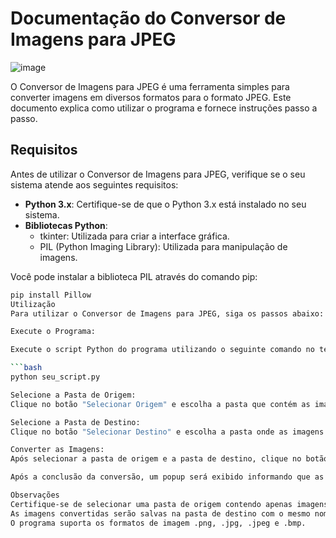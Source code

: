 # Documentação do Conversor de Imagens para JPEG

![image](https://github.com/GleisonAmorim/Conversor-de-imagens-para-JPEG/assets/54336609/f506bad8-0a0f-4cac-b6c8-403910a03985)

O Conversor de Imagens para JPEG é uma ferramenta simples para converter imagens em diversos formatos para o formato JPEG. Este documento explica como utilizar o programa e fornece instruções passo a passo.

## Requisitos

Antes de utilizar o Conversor de Imagens para JPEG, verifique se o seu sistema atende aos seguintes requisitos:

- **Python 3.x**: Certifique-se de que o Python 3.x está instalado no seu sistema.
- **Bibliotecas Python**:
  - tkinter: Utilizada para criar a interface gráfica.
  - PIL (Python Imaging Library): Utilizada para manipulação de imagens.

Você pode instalar a biblioteca PIL através do comando pip:

```bash
pip install Pillow
Utilização
Para utilizar o Conversor de Imagens para JPEG, siga os passos abaixo:

Execute o Programa:

Execute o script Python do programa utilizando o seguinte comando no terminal:

```bash
python seu_script.py

Selecione a Pasta de Origem:
Clique no botão "Selecionar Origem" e escolha a pasta que contém as imagens que você deseja converter para JPEG.

Selecione a Pasta de Destino:
Clique no botão "Selecionar Destino" e escolha a pasta onde as imagens convertidas serão salvas.

Converter as Imagens:
Após selecionar a pasta de origem e a pasta de destino, clique no botão "Converter Imagens" para iniciar o processo de conversão. O programa irá converter todas as imagens encontradas na pasta de origem para o formato JPEG e salvá-las na pasta de destino.

Após a conclusão da conversão, um popup será exibido informando que as imagens foram convertidas com sucesso.

Observações
Certifique-se de selecionar uma pasta de origem contendo apenas imagens que você deseja converter para JPEG.
As imagens convertidas serão salvas na pasta de destino com o mesmo nome e extensão .jpeg.
O programa suporta os formatos de imagem .png, .jpg, .jpeg e .bmp.
